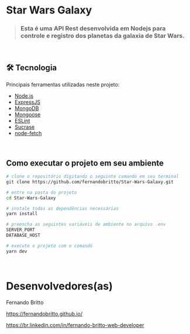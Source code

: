 # Star Wars Galaxy

> ### Esta é uma API Rest desenvolvida em Nodejs para controle e registro dos planetas da galaxia de Star Wars.

&nbsp;&nbsp;&nbsp;

## 🛠 Tecnologia

Principais ferramentas utilizadas neste projeto:


- [Node.js][nodejs]
- [ExpressJS][express]
- [MongoDB][mongodb]
- [Mongoose][mongoose]
- [ESLint][eslint]
- [Sucrase][sucrase]
- [node-fetch][nodefetch]



[nodejs]: https://nodejs.org/
[express]: https://expressjs.com/pt-br/
[mongodb]: https://www.mongodb.com/
[mongoose]: https://mongoosejs.com/
[eslint]: https://eslint.org/
[sucrase]: https://www.npmjs.com/package/sucrase
[nodefetch]: https://www.npmjs.com/package/node-fetch

[license]: https://opensource.org/licenses/MIT


&nbsp;&nbsp;

## Como executar o projeto em seu ambiente


```bash
# clone o repositório digitando o seguinte comando em seu terminal
git clone https://github.com/fernandobritto/Star-Wars-Galaxy.git

# entre na pasta do projeto
cd Star-Wars-Galaxy

# instale todas as dependências necessárias
yarn install

# preencha as seguintes variáveis de ambiente no arquivo .env
SERVER_PORT
DATABASE_HOST

# execute o projeto com o comando
yarn dev

```
&nbsp;&nbsp;&nbsp;

# Desenvolvedores(as)

Fernando Britto

https://fernandobritto.github.io/

https://br.linkedin.com/in/fernando-britto-web-developer

